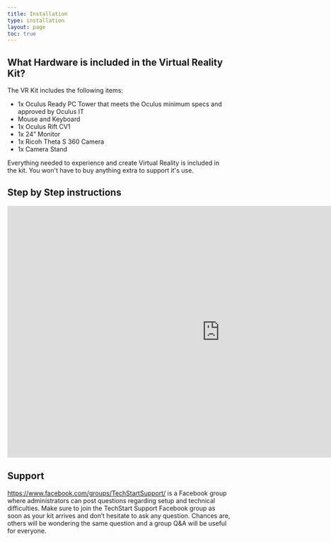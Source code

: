 ```yaml
---
title: Installation
type: installation
layout: page
toc: true
---
```



## What Hardware is included in the Virtual Reality Kit?
The VR Kit includes the following items:
* 1x Oculus Ready PC Tower that meets the Oculus minimum specs and approved by Oculus IT
* Mouse and Keyboard
* 1x Oculus Rift CV1
* 1x 24” Monitor
* 1x Ricoh Theta S 360 Camera
* 1x Camera Stand

Everything needed to experience and create Virtual Reality is included in the kit. You won't have to buy anything extra to support it's use.

## Step by Step instructions

<iframe src="https://docs.google.com/presentation/d/1k_yq8TJoVs_PdRIlrozSie5fnfcaAsG9P5oM3vJve6Y/embed?start=false&loop=false&delayms=3000" frameborder="0" width="960" height="569" allowfullscreen="true" mozallowfullscreen="true" webkitallowfullscreen="true"></iframe>

## Support
https://www.facebook.com/groups/TechStartSupport/ is a Facebook group where administrators can post questions regarding setup and technical difficulties. Make sure to join the TechStart Support Facebook group as soon as your kit arrives and don’t hesitate to ask any question. Chances are, others will be wondering the same question and a group Q&A will be useful for everyone.